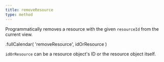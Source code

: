 ```yaml
---
title: removeResource
type: method
---
```


Programmatically removes a resource with the given `resourceId` from the current view.

<div class='spec' markdown='1'>
.fullCalendar( 'removeResource', idOrResource )
</div>

`idOrResource` can be a resource object's ID or the resource object itself.
